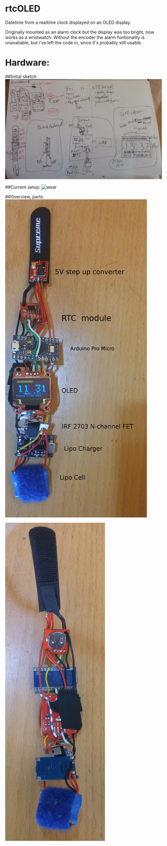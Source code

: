 # rtcOLED
Datetime from a realtime clock displayed on an OLED display.

Originally mounted as an alarm clock but the display was too bright, now works as a wristwatch: Without the encoder the alarm funtionality is unavailable, but i've left the code in, since it's probably still usable.

# Hardware:

##Initial sketch:
![sketch](img/sketch.jpg?raw=true "Sketch")

##Current setup:
![wear](http://i.imgur.com/XAbGQDZ.gifv "wear")

##Overview, parts:
![front](img/front.jpg?raw=true "Front")


![Back](img/back.jpg?raw=true "Back")

